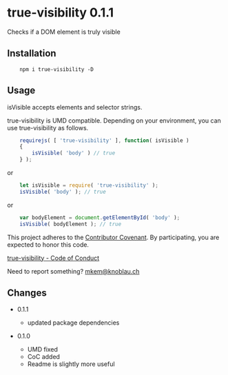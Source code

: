 true-visibility 0.1.1
=====================

Checks if a DOM element is truly visible


Installation
------------

```
    npm i true-visibility -D
```


Usage
-----

isVisible accepts elements and selector strings.

true-visibility is UMD compatible. Depending on your environment, you can use true-visibility as follows.

```js
    requirejs( [ 'true-visibility' ], function( isVisible )
    {
        isVisible( 'body' ) // true
    } );
```

or

```js
    let isVisible = require( 'true-visibility' );
    isVisible( 'body' ); // true
```

or

```js
    var bodyElement = document.getElementById( 'body' );
    isVisible( bodyElement ); // true
```


This project adheres to the [Contributor Covenant](http://contributor-covenant.org/). By participating, you are expected to honor this code.

[true-visibility - Code of Conduct](https://github.com/mousemke/true-visibility/blob/master/CODE_OF_CONDUCT.md)

Need to report something? [mkem@knoblau.ch](mailto:mkem@knoblau.ch)


Changes
-------

+ 0.1.1
    + updated package dependencies

+ 0.1.0
    + UMD fixed
    + CoC added
    + Readme is slightly more useful
